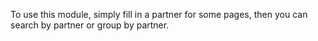 To use this module, simply fill in a partner for some pages, then you
can search by partner or group by partner.
